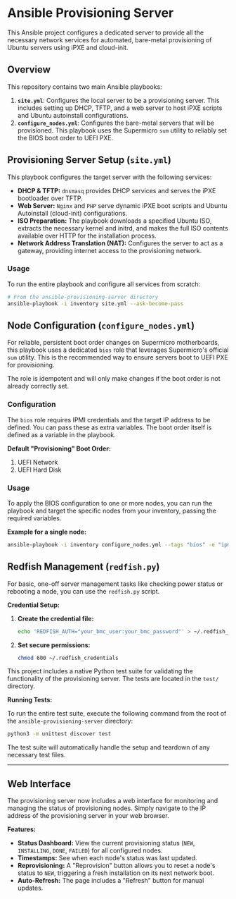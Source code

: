# Ansible Provisioning Server

This Ansible project configures a dedicated server to provide all the necessary network services for automated, bare-metal provisioning of Ubuntu servers using iPXE and cloud-init.

## Overview

This repository contains two main Ansible playbooks:

1.  **`site.yml`**: Configures the local server to be a provisioning server. This includes setting up DHCP, TFTP, and a web server to host iPXE scripts and Ubuntu autoinstall configurations.
2.  **`configure_nodes.yml`**: Configures the bare-metal servers that will be provisioned. This playbook uses the Supermicro `sum` utility to reliably set the BIOS boot order to UEFI PXE.

## Provisioning Server Setup (`site.yml`)

This playbook configures the target server with the following services:

- **DHCP & TFTP:** `dnsmasq` provides DHCP services and serves the iPXE bootloader over TFTP.
- **Web Server:** `Nginx` and `PHP` serve dynamic iPXE boot scripts and Ubuntu Autoinstall (cloud-init) configurations.
- **ISO Preparation:** The playbook downloads a specified Ubuntu ISO, extracts the necessary kernel and initrd, and makes the full ISO contents available over HTTP for the installation process.
- **Network Address Translation (NAT):** Configures the server to act as a gateway, providing internet access to the provisioning network.

### Usage

To run the entire playbook and configure all services from scratch:
```bash
# From the ansible-provisioning-server directory
ansible-playbook -i inventory site.yml --ask-become-pass
```

## Node Configuration (`configure_nodes.yml`)

For reliable, persistent boot order changes on Supermicro motherboards, this playbook uses a dedicated `bios` role that leverages Supermicro's official `sum` utility. This is the recommended way to ensure servers boot to UEFI PXE for provisioning.

The role is idempotent and will only make changes if the boot order is not already correctly set.

### Configuration

The `bios` role requires IPMI credentials and the target IP address to be defined. You can pass these as extra variables. The boot order itself is defined as a variable in the playbook.

**Default "Provisioning" Boot Order:**
1.  UEFI Network
2.  UEFI Hard Disk

### Usage

To apply the BIOS configuration to one or more nodes, you can run the playbook and target the specific nodes from your inventory, passing the required variables.

**Example for a single node:**
```bash
ansible-playbook -i inventory configure_nodes.yml --tags "bios" -e "ipmi_address=10.10.1.11 ipmi_user=ADMIN ipmi_pass='your_password'"
```

## Redfish Management (`redfish.py`)

For basic, one-off server management tasks like checking power status or rebooting a node, you can use the `redfish.py` script.

**Credential Setup:**

1.  **Create the credential file:**
    ```bash
    echo 'REDFISH_AUTH="your_bmc_user:your_bmc_password"' > ~/.redfish_credentials
    ```

2.  **Set secure permissions:**
    ```bash
    chmod 600 ~/.redfish_credentials
    ```


This project includes a native Python test suite for validating the functionality of the provisioning server. The tests are located in the `test/` directory.

**Running Tests:**

To run the entire test suite, execute the following command from the root of the `ansible-provisioning-server` directory:

```bash
python3 -m unittest discover test
```

The test suite will automatically handle the setup and teardown of any necessary test files.

---

## Web Interface

The provisioning server now includes a web interface for monitoring and managing the status of provisioning nodes. Simply navigate to the IP address of the provisioning server in your web browser.

**Features:**
- **Status Dashboard:** View the current provisioning status (`NEW`, `INSTALLING`, `DONE`, `FAILED`) for all configured nodes.
- **Timestamps:** See when each node's status was last updated.
- **Reprovisioning:** A "Reprovision" button allows you to reset a node's status to `NEW`, triggering a fresh installation on its next network boot.
- **Auto-Refresh:** The page includes a "Refresh" button for manual updates.

